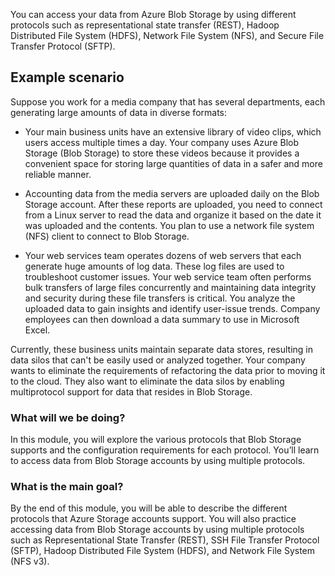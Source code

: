 You can access your data from Azure Blob Storage by using different protocols such as representational state transfer (REST), Hadoop Distributed File System (HDFS), Network File System (NFS), and Secure File Transfer Protocol (SFTP).

## Example scenario

Suppose you work for a media company that has several departments, each generating large amounts of data in diverse formats: 

- Your main business units have an extensive library of video clips, which users access multiple times a day. Your company uses Azure Blob Storage (Blob Storage) to store these videos because it provides a convenient space for storing large quantities of data in a safer and more reliable manner.

- Accounting data from the media servers are uploaded daily on the Blob Storage account. After these reports are uploaded, you need to connect from a Linux server to read the data and organize it based on the date it was uploaded and the contents. You plan to use a network file system (NFS) client to connect to Blob Storage.

- Your web services team operates dozens of web servers that each generate huge amounts of log data. These log files are used to troubleshoot customer issues. Your web service team often performs bulk transfers of large files concurrently and maintaining data integrity and security during these file transfers is critical. You analyze the uploaded data to gain insights and identify user-issue trends. Company employees can then download a data summary to use in Microsoft Excel.

Currently, these business units maintain separate data stores, resulting in data silos that can't be easily used or analyzed together. Your company wants to eliminate the requirements of refactoring the data prior to moving it to the cloud. They also want to eliminate the data silos by enabling multiprotocol support for data that resides in Blob Storage.

### What will we be doing?

In this module, you will explore the various protocols that Blob Storage supports and the configuration requirements for each protocol. You’ll learn to access data from Blob Storage accounts by using multiple protocols. 

### What is the main goal?

By the end of this module, you will be able to describe the different protocols that Azure Storage accounts support. You will also practice accessing data from Blob Storage accounts by using multiple protocols such as Representational State Transfer (REST), SSH File Transfer Protocol (SFTP), Hadoop Distributed File System (HDFS), and Network File System (NFS v3).
